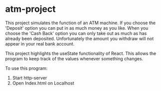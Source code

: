 # atm-project

This project simulates the function of an ATM machine. If you choose the 'Deposit' option you can put in as much money as you like. 
When you choose the 'Cash Back' option you can only take out as much as has already been deposited. 
Unfortunately the amount you withdraw will not appear in your real bank account.

This project highlights the useState functionality of React. This allows the program to keep track of the values whenever something changes.

To use this program:

1. Start http-server
2. Open Index.html on Localhost
